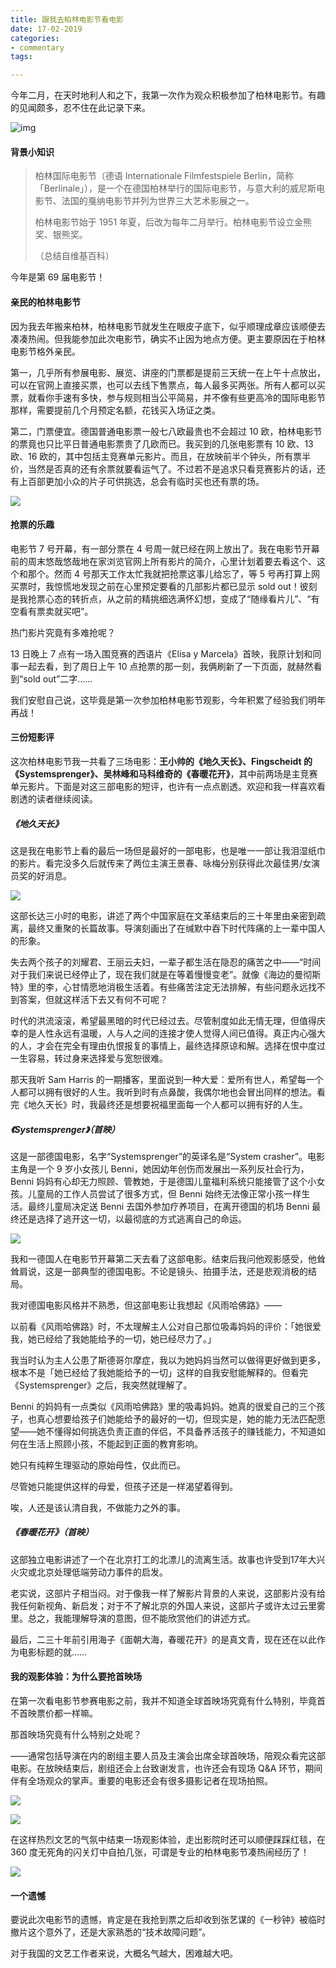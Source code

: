 ```yaml
---
title: 跟我去柏林电影节看电影
date: 17-02-2019
categories: 
- commentary
tags:

---
```


今年二月，在天时地利人和之下，我第一次作为观众积极参加了柏林电影节。有趣的见闻颇多，忍不住在此记录下来。

![img](https://mmbiz.qpic.cn/mmbiz_jpg/ETsNbcnZdRwpr0WFicSicVIW6bc2OZU6ic2VlO5AS5mCp1SDVvv567DOT6N6zFnt6dMRHjNJfFLB6SibLkWz3DDeSw/640?wx_fmt=jpeg&tp=webp&wxfrom=5&wx_lazy=1&wx_co=1)



#### 背景小知识

> 柏林国际电影节（德语 Internationale Filmfestspiele Berlin，简称「Berlinale」），是一个在德国柏林举行的国际电影节，与意大利的威尼斯电影节、法国的戛纳电影节并列为世界三大艺术影展之一。
>
> 柏林电影节始于 1951 年夏，后改为每年二月举行。柏林电影节设立金熊奖、银熊奖。
>
> （总结自维基百科）

今年是第 69 届电影节！



#### 亲民的柏林电影节

因为我去年搬来柏林，柏林电影节就发生在眼皮子底下，似乎顺理成章应该顺便去凑凑热闹。但我能参加此次电影节，确实不止因为地点方便。更主要原因在于柏林电影节格外亲民。

第一，几乎所有参展电影、展览、讲座的门票都是提前三天统一在上午十点放出，可以在官网上直接买票，也可以去线下售票点，每人最多买两张。所有人都可以买票，就看你手速有多快，参与规则相当公平简易，并不像有些更高冷的国际电影节那样，需要提前几个月预定名额，花钱买入场证之类。

第二，门票便宜。德国普通电影票一般七八欧最贵也不会超过 10 欧，柏林电影节的票竟也只比平日普通电影票贵了几欧而已。我买到的几张电影票有 10 欧、13 欧、16 欧的，其中包括主竞赛单元影片。而且，在放映前半个钟头，所有票半价，当然是否真的还有余票就要看运气了。不过若不是追求只看竞赛影片的话，还有上百部更加小众的片子可供挑选，总会有临时买也还有票的场。

![](https://mmbiz.qpic.cn/mmbiz_jpg/ETsNbcnZdRwpr0WFicSicVIW6bc2OZU6ic2vVVmlsFvmPZ6kBVKs2SIaUeOLOia9GViaGUx1zL8MarEvE2fAjnNRdIA/640?wx_fmt=jpeg&tp=webp&wxfrom=5&wx_lazy=1&wx_co=1)



#### 抢票的乐趣

电影节 7 号开幕，有一部分票在 4 号周一就已经在网上放出了。我在电影节开幕前的周末悠哉悠哉地在家浏览官网上所有影片的简介，心里计划着要去看这个、这个和那个。然而 4 号那天工作太忙我就把抢票这事儿给忘了，等 5 号再打算上网买票时，我惊慌地发现之前在心里预定要看的几部影片都已显示 sold out！彼刻是我抢票心态的转折点，从之前的精挑细选满怀幻想，变成了“随缘看片儿”、“有空看有票卖就买吧”。

热门影片究竟有多难抢呢？

13 日晚上 7 点有一场入围竞赛的西语片《Elisa y Marcela》首映，我原计划和同事一起去看，到了周日上午 10 点抢票的那一刻，我俩刷新了一下页面，就赫然看到“sold out”二字……

我们安慰自己说，这毕竟是第一次参加柏林电影节观影，今年积累了经验我们明年再战！



#### 三份短影评

这次柏林电影节我一共看了三场电影：**王小帅的《地久天长》、Fingscheidt 的《Systemsprenger》、吴林峰和马科维奇的《春暖花开》**，其中前两场是主竞赛单元影片。下面是对这三部电影的短评，也许有一点点剧透。欢迎和我一样喜欢看剧透的读者继续阅读。



##### 《地久天长》

这是我在电影节上看的最后一场但是最好的一部电影，也是唯一一部让我泪湿纸巾的影片。看完没多久后就传来了两位主演王景春、咏梅分别获得此次最佳男/女演员奖的好消息。

![](https://mmbiz.qpic.cn/mmbiz_jpg/ETsNbcnZdRwpr0WFicSicVIW6bc2OZU6ic2gIXGmDlUqx21D0IDMOxvU46No6WdUtO1c3cuoRpnVqibribQ7CPEXbIw/640?wx_fmt=jpeg&tp=webp&wxfrom=5&wx_lazy=1&wx_co=1)

这部长达三小时的电影，讲述了两个中国家庭在文革结束后的三十年里由亲密到疏离，最终又重聚的长篇故事。导演刻画出了在缄默中吞下时代阵痛的上一辈中国人的形象。

失去两个孩子的刘耀君、王丽云夫妇，一辈子都生活在隐忍的痛苦之中——“时间对于我们来说已经停止了，现在我们就是在等着慢慢变老”。就像《海边的曼彻斯特》里的李，心甘情愿地消极生活着。有些痛苦注定无法排解，有些问题永远找不到答案，但就这样活下去又有何不可呢？

时代的洪流滚滚，希望最黑暗的时代已经过去。尽管制度如此无情无理，但值得庆幸的是人性永远有温暖，人与人之间的连接才使人觉得人间已值得。真正内心强大的人，才会在完全有理由仇恨报复的事情上，最终选择原谅和解。选择在恨中度过一生容易，转过身来选择爱与宽恕很难。

那天我听 Sam Harris 的一期播客，里面说到一种大爱：爱所有世人，希望每一个人都可以拥有很好的人生。我听到时有点鼻酸，我偶尔地也会冒出同样的想法。看完《地久天长》时，我最终还是想要祝福里面每一个人都可以拥有好的人生。



##### 《Systemsprenger》（首映）

这是一部德国电影，名字“Systemsprenger”的英译名是“System crasher”。电影主角是一个 9 岁小女孩儿 Benni，她因幼年创伤而发展出一系列反社会行为，Benni 妈妈有心却无力照顾、管教她，于是德国儿童福利系统只能接管了这个小女孩。儿童局的工作人员尝试了很多方式，但 Benni 始终无法像正常小孩一样生活。最终儿童局决定送 Benni 去国外参加疗养项目，在离开德国的机场 Benni 最终还是选择了逃开这一切，以最彻底的方式逃离自己的命运。

![](https://mmbiz.qpic.cn/mmbiz_jpg/ETsNbcnZdRwpr0WFicSicVIW6bc2OZU6ic2saOck9eN9tK2icjBQZKe0XDjrTtzsqR92QEmNzdh1j5TnecawYAoo1A/640?wx_fmt=jpeg&tp=webp&wxfrom=5&wx_lazy=1&wx_co=1)

我和一德国人在电影节开幕第二天去看了这部电影。结束后我问他观影感受，他耸耸肩说，这是一部典型的德国电影。不论是镜头、拍摄手法，还是悲观消极的结局。

我对德国电影风格并不熟悉，但这部电影让我想起《风雨哈佛路》——

以前看《风雨哈佛路》时，不太理解主人公对自己那位吸毒妈妈的评价：「她很爱我，她已经给了我她能给予的一切，她已经尽力了。」

我当时认为主人公患了斯德哥尔摩症，我以为她妈妈当然可以做得更好做到更多，根本不是「她已经给了我她能给予的一切」这样的自我安慰能解释的。但看完《Systemsprenger》之后，我突然就理解了。

Benni 的妈妈有一点类似《风雨哈佛路》里的吸毒妈妈。她真的很爱自己的三个孩子，也真心想要给孩子们她能给予的最好的一切，但现实是，她的能力无法匹配愿望——她不懂得如何挑选负责正直的伴侣，不具备养活孩子的赚钱能力，不知道如何在生活上照顾小孩，不能起到正面的教育影响。

她只有纯粹生理驱动的原始母性，仅此而已。

尽管她只能提供这样的母爱，但孩子还是一样渴望着得到。



唉，人还是该认清自我，不做能力之外的事。



##### 《春暖花开》（首映）

这部独立电影讲述了一个在北京打工的北漂儿的流离生活。故事也许受到17年大兴火灾或北京处理低端劳动力事件的启发。

老实说，这部片子相当闷。对于像我一样了解影片背景的人来说，这部影片没有给我任何新视角、新启发；对于不了解北京的外国人来说，这部片子或许太过云里雾里。总之，我能理解导演的意图，但不能欣赏他们的讲述方式。

最后，二三十年前引用海子《面朝大海，春暖花开》的是真文青，现在还在以此作为电影标题的就……



#### 我的观影体验：为什么要抢首映场

在第一次看电影节参赛电影之前，我并不知道全球首映场究竟有什么特别，毕竟首不首映票价都一样嘛。

那首映场究竟有什么特别之处呢？

——通常包括导演在内的剧组主要人员及主演会出席全球首映场，陪观众看完这部电影。在放映结束后，剧组还会上台致谢发言，也许还会有现场 Q&A 环节，期间伴有全场观众的掌声。重要的电影还会有很多摄影记者在现场拍照。

![](https://mmbiz.qpic.cn/mmbiz_jpg/ETsNbcnZdRwpr0WFicSicVIW6bc2OZU6ic2ptPQOIJMk1WBemD9At8JmtCUHZbQad7CAnI9udXvkBI7WFZ1ZFcxew/640?wx_fmt=jpeg&tp=webp&wxfrom=5&wx_lazy=1&wx_co=1)



![](https://mmbiz.qpic.cn/mmbiz_jpg/ETsNbcnZdRwpr0WFicSicVIW6bc2OZU6ic2pJVALoibENL7lqQforPy5onX8nFlgk8B0I2FWZWr4JKUsJUfol4sOmA/640?wx_fmt=jpeg&tp=webp&wxfrom=5&wx_lazy=1&wx_co=1)

在这样热烈文艺的气氛中结束一场观影体验，走出影院时还可以顺便踩踩红毯，在 360 度无死角的闪关灯中自拍几张，可谓是专业的柏林电影节凑热闹经历了！

![](https://mmbiz.qpic.cn/mmbiz_jpg/ETsNbcnZdRwpr0WFicSicVIW6bc2OZU6ic24iav0FhViaCH8V9iaRyyia5krpicTTc17yjJBItcmianyohDibtzic0efk00bg/640?wx_fmt=jpeg&tp=webp&wxfrom=5&wx_lazy=1&wx_co=1)



#### 一个遗憾

要说此次电影节的遗憾，肯定是在我抢到票之后却收到张艺谋的《一秒钟》被临时撤片这个意外了，还是大家熟悉的“技术故障问题”。

对于我国的文艺工作者来说，大概名气越大，困难越大吧。